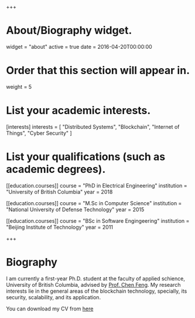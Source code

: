 +++
# About/Biography widget.
widget = "about"
active = true
date = 2016-04-20T00:00:00

# Order that this section will appear in.
weight = 5

# List your academic interests.
[interests]
  interests = [
    "Distributed Systems",
    "Blockchain",
    "Internet of Things",
    "Cyber Security"
  ]

# List your qualifications (such as academic degrees).
[[education.courses]]
  course = "PhD in Electrical Engineering"
  institution = "University of British Columbia"
  year = 2018

[[education.courses]]
  course = "M.Sc in Computer Science"
  institution = "National University of Defense Technology"
  year = 2015

[[education.courses]]
  course = "BSc in Software Engingeering"
  institution = "Beijing Institute of Technology"
  year = 2011

+++

# Biography

I am currently a first-year Ph.D. student at the faculty of applied schience, University of British Columbia, advised by [Prof. Chen Feng](https://people.ok.ubc.ca/cfeng01/index.html).
My research interests lie in the general areas of the blockchain technology, specially, its security, scalability, and its application.

You can download my CV from [here](https://fangyugai.me/files/cv.pdf)
